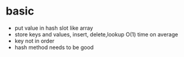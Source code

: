 
# basic

- put value in hash slot like array
- store keys and values, insert, delete,lookup O(1) time on average
- key not in order
- hash method needs to be good